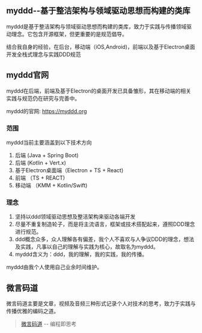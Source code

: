 ## myddd--基于整洁架构与领域驱动思想而构建的类库

myddd是基于整洁架构与领域驱动思想而构建的类库，致力于实践与传播领域驱动理念。它包含开源框架，但更重要的是规范倡导。

结合我自身的经验，在后台，移动端（iOS,Android)，前端以及基于Electron桌面开发全栈式理念与实践DDD规范

## myddd官网

myddd在后端，前端及基于Electron的桌面开发已具备雏形，其在移动端的相关实践与规范仍在研究与完善中。

myddd的官网: https://myddd.org

### 范围

myddd当前主要涵盖到以下技术方向

1. 后端 (Java + Spring Boot)
2. 后端 (Kotlin + Vert.x)
3. 基于Electron桌面端（Electron + TS + React)
4. 前端 （TS + REACT)
5. 移动端 （KMM + Kotlin/Swift)

### 理念

1. 坚持以ddd领域驱动思想及整洁架构来驱动各端开发
2. 尽量不重复制造轮子，而是将主流语言，框架或技术搭配起来，遵照DDD理念进行规范。
3. ddd概念众多，众人理解各有偏差，我个人不喜欢与人争议DDD的理念，想法及实践，凡事以自己的理解与实践为核心，故取名为myddd。
4. myddd含义为：ddd，我的理解，我的实践，我的传播。

myddd由我个人使用自己业余时间维护。

## 微言码道

微言码道主要是文章，视频及音频三种形式记录个人对技术的思考，致力于实践与传播优雅的编码之道。

> [微言码道](https://taoofcoding.tech) -- 编程即思考

